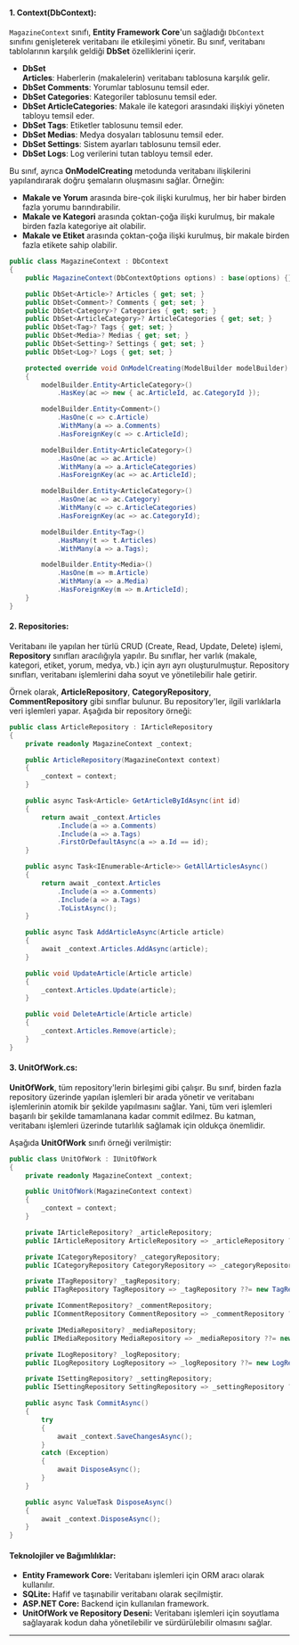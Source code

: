 #### 1. **Context(DbContext):**
`MagazineContext` sınıfı, **Entity Framework Core**'un sağladığı `DbContext` sınıfını genişleterek veritabanı ile etkileşimi yönetir. Bu sınıf, veritabanı tablolarının karşılık geldiği **DbSet** özelliklerini içerir.

- **DbSet<Article> Articles**: Haberlerin (makalelerin) veritabanı tablosuna karşılık gelir.
- **DbSet<Comment> Comments**: Yorumlar tablosunu temsil eder.
- **DbSet<Category> Categories**: Kategoriler tablosunu temsil eder.
- **DbSet<ArticleCategory> ArticleCategories**: Makale ile kategori arasındaki ilişkiyi yöneten tabloyu temsil eder.
- **DbSet<Tag> Tags**: Etiketler tablosunu temsil eder.
- **DbSet<Media> Medias**: Medya dosyaları tablosunu temsil eder.
- **DbSet<Setting> Settings**: Sistem ayarları tablosunu temsil eder.
- **DbSet<Log> Logs**: Log verilerini tutan tabloyu temsil eder.

Bu sınıf, ayrıca **OnModelCreating** metodunda veritabanı ilişkilerini yapılandırarak doğru şemaların oluşmasını sağlar. Örneğin:

- **Makale ve Yorum** arasında bire-çok ilişki kurulmuş, her bir haber birden fazla yorumu barındırabilir.
- **Makale ve Kategori** arasında çoktan-çoğa ilişki kurulmuş, bir makale birden fazla kategoriye ait olabilir.
- **Makale ve Etiket** arasında çoktan-çoğa ilişki kurulmuş, bir makale birden fazla etikete sahip olabilir.

```csharp
public class MagazineContext : DbContext
{
    public MagazineContext(DbContextOptions options) : base(options) {}

    public DbSet<Article>? Articles { get; set; }
    public DbSet<Comment>? Comments { get; set; }
    public DbSet<Category>? Categories { get; set; }
    public DbSet<ArticleCategory>? ArticleCategories { get; set; }
    public DbSet<Tag>? Tags { get; set; }
    public DbSet<Media>? Medias { get; set; }
    public DbSet<Setting>? Settings { get; set; }
    public DbSet<Log>? Logs { get; set; }

    protected override void OnModelCreating(ModelBuilder modelBuilder)
    {
        modelBuilder.Entity<ArticleCategory>()
            .HasKey(ac => new { ac.ArticleId, ac.CategoryId });

        modelBuilder.Entity<Comment>()
            .HasOne(c => c.Article)
            .WithMany(a => a.Comments)
            .HasForeignKey(c => c.ArticleId);

        modelBuilder.Entity<ArticleCategory>()
            .HasOne(ac => ac.Article)
            .WithMany(a => a.ArticleCategories)
            .HasForeignKey(ac => ac.ArticleId);

        modelBuilder.Entity<ArticleCategory>()
            .HasOne(ac => ac.Category)
            .WithMany(c => c.ArticleCategories)
            .HasForeignKey(ac => ac.CategoryId);

        modelBuilder.Entity<Tag>()
            .HasMany(t => t.Articles)
            .WithMany(a => a.Tags);

        modelBuilder.Entity<Media>()
            .HasOne(m => m.Article)
            .WithMany(a => a.Media)
            .HasForeignKey(m => m.ArticleId);
    }
}
```

#### 2. **Repositories:**
Veritabanı ile yapılan her türlü CRUD (Create, Read, Update, Delete) işlemi, **Repository** sınıfları aracılığıyla yapılır. Bu sınıflar, her varlık (makale, kategori, etiket, yorum, medya, vb.) için ayrı ayrı oluşturulmuştur. Repository sınıfları, veritabanı işlemlerini daha soyut ve yönetilebilir hale getirir.

Örnek olarak, **ArticleRepository**, **CategoryRepository**, **CommentRepository** gibi sınıflar bulunur. Bu repository'ler, ilgili varlıklarla veri işlemleri yapar. Aşağıda bir repository örneği:

```csharp
public class ArticleRepository : IArticleRepository
{
    private readonly MagazineContext _context;

    public ArticleRepository(MagazineContext context)
    {
        _context = context;
    }

    public async Task<Article> GetArticleByIdAsync(int id)
    {
        return await _context.Articles
            .Include(a => a.Comments)
            .Include(a => a.Tags)
            .FirstOrDefaultAsync(a => a.Id == id);
    }

    public async Task<IEnumerable<Article>> GetAllArticlesAsync()
    {
        return await _context.Articles
            .Include(a => a.Comments)
            .Include(a => a.Tags)
            .ToListAsync();
    }

    public async Task AddArticleAsync(Article article)
    {
        await _context.Articles.AddAsync(article);
    }

    public void UpdateArticle(Article article)
    {
        _context.Articles.Update(article);
    }

    public void DeleteArticle(Article article)
    {
        _context.Articles.Remove(article);
    }
}
```

#### 3. **UnitOfWork.cs:**
**UnitOfWork**, tüm repository'lerin birleşimi gibi çalışır. Bu sınıf, birden fazla repository üzerinde yapılan işlemleri bir arada yönetir ve veritabanı işlemlerinin atomik bir şekilde yapılmasını sağlar. Yani, tüm veri işlemleri başarılı bir şekilde tamamlanana kadar commit edilmez. Bu katman, veritabanı işlemleri üzerinde tutarlılık sağlamak için oldukça önemlidir.

Aşağıda **UnitOfWork** sınıfı örneği verilmiştir:

```csharp
public class UnitOfWork : IUnitOfWork
{
    private readonly MagazineContext _context;

    public UnitOfWork(MagazineContext context)
    {
        _context = context;
    }

    private IArticleRepository? _articleRepository;
    public IArticleRepository ArticleRepository => _articleRepository ??= new ArticleRepository(_context);

    private ICategoryRepository? _categoryRepository;
    public ICategoryRepository CategoryRepository => _categoryRepository ??= new CategoryRepository(_context);

    private ITagRepository? _tagRepository;
    public ITagRepository TagRepository => _tagRepository ??= new TagRepository(_context);

    private ICommentRepository? _commentRepository;
    public ICommentRepository CommentRepository => _commentRepository ??= new CommentRepository(_context);

    private IMediaRepository? _mediaRepository;
    public IMediaRepository MediaRepository => _mediaRepository ??= new MediaRepository(_context);

    private ILogRepository? _logRepository;
    public ILogRepository LogRepository => _logRepository ??= new LogRepository(_context);

    private ISettingRepository? _settingRepository;
    public ISettingRepository SettingRepository => _settingRepository ??= new SettingRepository(_context);

    public async Task CommitAsync()
    {
        try
        {
            await _context.SaveChangesAsync();
        }
        catch (Exception)
        {
            await DisposeAsync();
        }
    }

    public async ValueTask DisposeAsync()
    {
        await _context.DisposeAsync();
    }
}
```

#### **Teknolojiler ve Bağımlılıklar:**

- **Entity Framework Core:** Veritabanı işlemleri için ORM aracı olarak kullanılır.
- **SQLite:** Hafif ve taşınabilir veritabanı olarak seçilmiştir.
- **ASP.NET Core:** Backend için kullanılan framework.
- **UnitOfWork ve Repository Deseni:** Veritabanı işlemleri için soyutlama sağlayarak kodun daha yönetilebilir ve sürdürülebilir olmasını sağlar.

---

